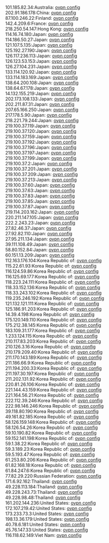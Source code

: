 101.185.82.34:Australia: [ovpn config](vpn/101_185_82_34.ovpn)  
202.91.186.178:China: [ovpn config](vpn/202_91_186_178.ovpn)  
87.100.246.22:Finland: [ovpn config](vpn/87_100_246_22.ovpn)  
142.4.209.6:France: [ovpn config](vpn/142_4_209_6.ovpn)  
218.250.54.147:Hong Kong: [ovpn config](vpn/218_250_54_147.ovpn)  
114.16.74.180:Japan: [ovpn config](vpn/114_16_74_180.ovpn)  
114.186.50.27:Japan: [ovpn config](vpn/114_186_50_27.ovpn)  
121.107.5.135:Japan: [ovpn config](vpn/121_107_5_135.ovpn)  
125.192.27.190:Japan: [ovpn config](vpn/125_192_27_190.ovpn)  
126.117.236.113:Japan: [ovpn config](vpn/126_117_236_113.ovpn)  
126.123.53.153:Japan: [ovpn config](vpn/126_123_53_153.ovpn)  
126.27.104.231:Japan: [ovpn config](vpn/126_27_104_231.ovpn)  
133.114.120.92:Japan: [ovpn config](vpn/133_114_120_92.ovpn)  
133.114.183.169:Japan: [ovpn config](vpn/133_114_183_169.ovpn)  
138.64.200.108:Japan: [ovpn config](vpn/138_64_200_108.ovpn)  
138.64.67.178:Japan: [ovpn config](vpn/138_64_67_178.ovpn)  
14.132.155.219:Japan: [ovpn config](vpn/14_132_155_219.ovpn)  
202.173.108.133:Japan: [ovpn config](vpn/202_173_108_133.ovpn)  
202.211.87.31:Japan: [ovpn config](vpn/202_211_87_31.ovpn)  
207.65.166.250:Japan: [ovpn config](vpn/207_65_166_250.ovpn)  
217.178.5.90:Japan: [ovpn config](vpn/217_178_5_90.ovpn)  
218.221.79.244:Japan: [ovpn config](vpn/218_221_79_244.ovpn)  
219.100.37.119:Japan: [ovpn config](vpn/219_100_37_119.ovpn)  
219.100.37.120:Japan: [ovpn config](vpn/219_100_37_120.ovpn)  
219.100.37.159:Japan: [ovpn config](vpn/219_100_37_159.ovpn)  
219.100.37.192:Japan: [ovpn config](vpn/219_100_37_192.ovpn)  
219.100.37.196:Japan: [ovpn config](vpn/219_100_37_196.ovpn)  
219.100.37.197:Japan: [ovpn config](vpn/219_100_37_197.ovpn)  
219.100.37.199:Japan: [ovpn config](vpn/219_100_37_199.ovpn)  
219.100.37.2:Japan: [ovpn config](vpn/219_100_37_2.ovpn)  
219.100.37.201:Japan: [ovpn config](vpn/219_100_37_201.ovpn)  
219.100.37.209:Japan: [ovpn config](vpn/219_100_37_209.ovpn)  
219.100.37.213:Japan: [ovpn config](vpn/219_100_37_213.ovpn)  
219.100.37.60:Japan: [ovpn config](vpn/219_100_37_60.ovpn)  
219.100.37.63:Japan: [ovpn config](vpn/219_100_37_63.ovpn)  
219.100.37.83:Japan: [ovpn config](vpn/219_100_37_83.ovpn)  
219.100.37.85:Japan: [ovpn config](vpn/219_100_37_85.ovpn)  
219.100.37.87:Japan: [ovpn config](vpn/219_100_37_87.ovpn)  
219.114.203.162:Japan: [ovpn config](vpn/219_114_203_162.ovpn)  
220.211.147.105:Japan: [ovpn config](vpn/220_211_147_105.ovpn)  
222.2.243.23:Japan: [ovpn config](vpn/222_2_243_23.ovpn)  
27.82.46.37:Japan: [ovpn config](vpn/27_82_46_37.ovpn)  
27.92.82.110:Japan: [ovpn config](vpn/27_92_82_110.ovpn)  
27.95.211.134:Japan: [ovpn config](vpn/27_95_211_134.ovpn)  
39.111.108.49:Japan: [ovpn config](vpn/39_111_108_49.ovpn)  
58.80.152.84:Japan: [ovpn config](vpn/58_80_152_84.ovpn)  
60.151.13.209:Japan: [ovpn config](vpn/60_151_13_209.ovpn)  
112.163.176.104:Korea Republic of: [ovpn config](vpn/112_163_176_104.ovpn)  
115.22.61.93:Korea Republic of: [ovpn config](vpn/115_22_61_93.ovpn)  
116.124.59.86:Korea Republic of: [ovpn config](vpn/116_124_59_86.ovpn)  
116.125.69.177:Korea Republic of: [ovpn config](vpn/116_125_69_177.ovpn)  
118.223.24.111:Korea Republic of: [ovpn config](vpn/118_223_24_111.ovpn)  
118.33.152.136:Korea Republic of: [ovpn config](vpn/118_33_152_136.ovpn)  
118.33.243.102:Korea Republic of: [ovpn config](vpn/118_33_243_102.ovpn)  
119.235.246.192:Korea Republic of: [ovpn config](vpn/119_235_246_192.ovpn)  
121.132.121.111:Korea Republic of: [ovpn config](vpn/121_132_121_111.ovpn)  
125.186.91.203:Korea Republic of: [ovpn config](vpn/125_186_91_203.ovpn)  
14.39.4.198:Korea Republic of: [ovpn config](vpn/14_39_4_198.ovpn)  
175.120.149.110:Korea Republic of: [ovpn config](vpn/175_120_149_110.ovpn)  
175.212.38.145:Korea Republic of: [ovpn config](vpn/175_212_38_145.ovpn)  
183.109.31.177:Korea Republic of: [ovpn config](vpn/183_109_31_177.ovpn)  
1.233.124.115:Korea Republic of: [ovpn config](vpn/1_233_124_115.ovpn)  
210.117.83.203:Korea Republic of: [ovpn config](vpn/210_117_83_203.ovpn)  
210.126.3.16:Korea Republic of: [ovpn config](vpn/210_126_3_16.ovpn)  
210.179.209.40:Korea Republic of: [ovpn config](vpn/210_179_209_40.ovpn)  
211.170.143.189:Korea Republic of: [ovpn config](vpn/211_170_143_189.ovpn)  
211.186.66.9:Korea Republic of: [ovpn config](vpn/211_186_66_9.ovpn)  
211.194.200.33:Korea Republic of: [ovpn config](vpn/211_194_200_33.ovpn)  
211.197.30.197:Korea Republic of: [ovpn config](vpn/211_197_30_197.ovpn)  
211.202.131.92:Korea Republic of: [ovpn config](vpn/211_202_131_92.ovpn)  
220.81.26.106:Korea Republic of: [ovpn config](vpn/220_81_26_106.ovpn)  
221.144.43.159:Korea Republic of: [ovpn config](vpn/221_144_43_159.ovpn)  
221.164.56.21:Korea Republic of: [ovpn config](vpn/221_164_56_21.ovpn)  
222.112.39.246:Korea Republic of: [ovpn config](vpn/222_112_39_246.ovpn)  
222.98.146.246:Korea Republic of: [ovpn config](vpn/222_98_146_246.ovpn)  
39.118.80.190:Korea Republic of: [ovpn config](vpn/39_118_80_190.ovpn)  
49.161.82.185:Korea Republic of: [ovpn config](vpn/49_161_82_185.ovpn)  
58.126.159.148:Korea Republic of: [ovpn config](vpn/58_126_159_148.ovpn)  
58.126.54.26:Korea Republic of: [ovpn config](vpn/58_126_54_26.ovpn)  
59.10.190.82:Korea Republic of: [ovpn config](vpn/59_10_190_82.ovpn)  
59.152.141.198:Korea Republic of: [ovpn config](vpn/59_152_141_198.ovpn)  
59.1.38.22:Korea Republic of: [ovpn config](vpn/59_1_38_22.ovpn)  
59.3.189.23:Korea Republic of: [ovpn config](vpn/59_3_189_23.ovpn)  
59.5.193.47:Korea Republic of: [ovpn config](vpn/59_5_193_47.ovpn)  
61.253.80.206:Korea Republic of: [ovpn config](vpn/61_253_80_206.ovpn)  
61.82.168.18:Korea Republic of: [ovpn config](vpn/61_82_168_18.ovpn)  
61.84.247.6:Korea Republic of: [ovpn config](vpn/61_84_247_6.ovpn)  
77.82.29.220:Russian Federation: [ovpn config](vpn/77_82_29_220.ovpn)  
171.6.92.162:Thailand: [ovpn config](vpn/171_6_92_162.ovpn)  
49.228.113.184:Thailand: [ovpn config](vpn/49_228_113_184.ovpn)  
49.228.243.73:Thailand: [ovpn config](vpn/49_228_243_73.ovpn)  
49.228.98.48:Thailand: [ovpn config](vpn/49_228_98_48.ovpn)  
161.202.144.236:United States: [ovpn config](vpn/161_202_144_236.ovpn)  
172.107.219.42:United States: [ovpn config](vpn/172_107_219_42.ovpn)  
173.233.73.3:United States: [ovpn config](vpn/173_233_73_3.ovpn)  
198.13.36.179:United States: [ovpn config](vpn/198_13_36_179.ovpn)  
40.78.6.181:United States: [ovpn config](vpn/40_78_6_181.ovpn)  
45.76.147.33:United States: [ovpn config](vpn/45_76_147_33.ovpn)  
116.118.62.149:Viet Nam: [ovpn config](vpn/116_118_62_149.ovpn)  

